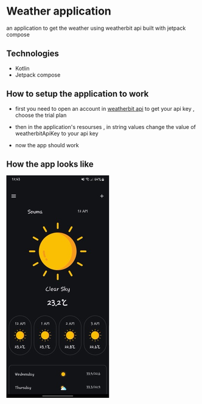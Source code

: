 # Weather application

an application to get the weather using weatherbit api built with jetpack compose


## Technologies

 - Kotlin
 - Jetpack compose

## How to setup the application to work

- first you need to open an account in [weatherbit api](https://www.weatherbit.io/) to get your api key , choose the trial plan

- then in the application's resourses , in string values change the value of weatherbitApiKey to your api key

- now the app should work


## How the app looks like

![App Screenshot](appScreenshot-2.jpg)
